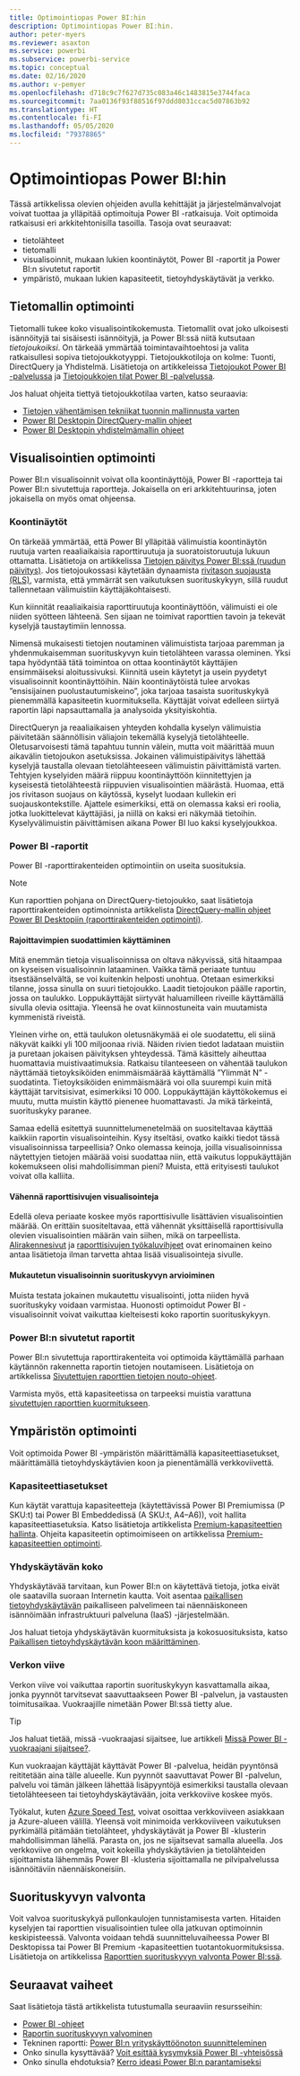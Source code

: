 ```yaml
---
title: Optimointiopas Power BI:hin
description: Optimointiopas Power BI:hin.
author: peter-myers
ms.reviewer: asaxton
ms.service: powerbi
ms.subservice: powerbi-service
ms.topic: conceptual
ms.date: 02/16/2020
ms.author: v-pemyer
ms.openlocfilehash: d718c9c7f627d735c083a46c1483815e3744faca
ms.sourcegitcommit: 7aa0136f93f88516f97ddd8031ccac5d07863b92
ms.translationtype: HT
ms.contentlocale: fi-FI
ms.lasthandoff: 05/05/2020
ms.locfileid: "79378865"
---
```

# <a name="optimization-guide-for-power-bi"></a>Optimointiopas Power BI:hin

Tässä artikkelissa olevien ohjeiden avulla kehittäjät ja järjestelmänvalvojat voivat tuottaa ja ylläpitää optimoituja Power BI -ratkaisuja. Voit optimoida ratkaisusi eri arkkitehtonisilla tasoilla. Tasoja ovat seuraavat:

- tietolähteet
- tietomalli
- visualisoinnit, mukaan lukien koontinäytöt, Power BI -raportit ja Power BI:n sivutetut raportit
- ympäristö, mukaan lukien kapasiteetit, tietoyhdyskäytävät ja verkko.

## <a name="optimizing-the-data-model"></a>Tietomallin optimointi

Tietomalli tukee koko visualisointikokemusta. Tietomallit ovat joko ulkoisesti isännöityjä tai sisäisesti isännöityjä, ja Power BI:ssä niitä kutsutaan _tietojoukoiksi_. On tärkeää ymmärtää toimintavaihtoehtosi ja valita ratkaisullesi sopiva tietojoukkotyyppi. Tietojoukkotiloja on kolme: Tuonti, DirectQuery ja Yhdistelmä. Lisätietoja on artikkeleissa [Tietojoukot Power BI -palvelussa](../service-datasets-understand.md) ja [Tietojoukkojen tilat Power BI -palvelussa](../service-dataset-modes-understand.md).

Jos haluat ohjeita tiettyä tietojoukkotilaa varten, katso seuraavia:

- [Tietojen vähentämisen tekniikat tuonnin mallinnusta varten](import-modeling-data-reduction.md)
- [Power BI Desktopin DirectQuery-mallin ohjeet](directquery-model-guidance.md)
- [Power BI Desktopin yhdistelmämallin ohjeet](composite-model-guidance.md)

## <a name="optimizing-visualizations"></a>Visualisointien optimointi

Power BI:n visualisoinnit voivat olla koontinäyttöjä, Power BI -raportteja tai Power BI:n sivutettuja raportteja. Jokaisella on eri arkkitehtuurinsa, joten jokaisella on myös omat ohjeensa. 

### <a name="dashboards"></a>Koontinäytöt

On tärkeää ymmärtää, että Power BI ylläpitää välimuistia koontinäytön ruutuja varten reaaliaikaisia raporttiruutuja ja suoratoistoruutuja lukuun ottamatta. Lisätietoja on artikkelissa [Tietojen päivitys Power BI:ssä (ruudun päivitys)](../refresh-data.md#tile-refresh). Jos tietojoukossasi käytetään dynaamista [rivitason suojausta (RLS)](../service-admin-rls.md), varmista, että ymmärrät sen vaikutuksen suorituskykyyn, sillä ruudut tallennetaan välimuistiin käyttäjäkohtaisesti.

Kun kiinnität reaaliaikaisia raporttiruutuja koontinäyttöön, välimuisti ei ole niiden syötteen lähteenä. Sen sijaan ne toimivat raporttien tavoin ja tekevät kyselyjä taustaytimiin lennossa.

Nimensä mukaisesti tietojen noutaminen välimuistista tarjoaa paremman ja yhdenmukaisemman suorituskyvyn kuin tietolähteen varassa oleminen. Yksi tapa hyödyntää tätä toimintoa on ottaa koontinäytöt käyttäjien ensimmäiseksi aloitussivuksi. Kiinnitä usein käytetyt ja usein pyydetyt visualisoinnit koontinäyttöihin. Näin koontinäytöistä tulee arvokas ”ensisijainen puolustautumiskeino”, joka tarjoaa tasaista suorituskykyä pienemmällä kapasiteetin kuormituksella. Käyttäjät voivat edelleen siirtyä raportin läpi napsauttamalla ja analysoida yksityiskohtia.

DirectQueryn ja reaaliaikaisen yhteyden kohdalla kyselyn välimuistia päivitetään säännöllisin väliajoin tekemällä kyselyjä tietolähteelle. Oletusarvoisesti tämä tapahtuu tunnin välein, mutta voit määrittää muun aikavälin tietojoukon asetuksissa. Jokainen välimuistipäivitys lähettää kyselyjä taustalla olevaan tietolähteeseen välimuistin päivittämistä varten. Tehtyjen kyselyiden määrä riippuu koontinäyttöön kiinnitettyjen ja kyseisestä tietolähteestä riippuvien visualisointien määrästä. Huomaa, että jos rivitason suojaus on käytössä, kyselyt luodaan kullekin eri suojauskontekstille. Ajattele esimerkiksi, että on olemassa kaksi eri roolia, jotka luokittelevat käyttäjiäsi, ja niillä on kaksi eri näkymää tietoihin. Kyselyvälimuistin päivittämisen aikana Power BI luo kaksi kyselyjoukkoa.

### <a name="power-bi-reports"></a>Power BI -raportit

Power BI -raporttirakenteiden optimointiin on useita suosituksia.

> [!NOTE]
> Kun raporttien pohjana on DirectQuery-tietojoukko, saat lisätietoja raporttirakenteiden optimoinnista artikkelista [DirectQuery-mallin ohjeet Power BI Desktopiin (raporttirakenteiden optimointi)](directquery-model-guidance.md#optimize-report-designs).

#### <a name="apply-the-most-restrictive-filters"></a>Rajoittavimpien suodattimien käyttäminen

Mitä enemmän tietoja visualisoinnissa on oltava näkyvissä, sitä hitaampaa on kyseisen visualisoinnin lataaminen. Vaikka tämä periaate tuntuu itsestäänselvältä, se voi kuitenkin helposti unohtua. Otetaan esimerkiksi tilanne, jossa sinulla on suuri tietojoukko. Laadit tietojoukon päälle raportin, jossa on taulukko. Loppukäyttäjät siirtyvät haluamilleen riveille käyttämällä sivulla olevia osittajia. Yleensä he ovat kiinnostuneita vain muutamista kymmenistä riveistä.

Yleinen virhe on, että taulukon oletusnäkymää ei ole suodatettu, eli siinä näkyvät kaikki yli 100 miljoonaa riviä. Näiden rivien tiedot ladataan muistiin ja puretaan jokaisen päivityksen yhteydessä. Tämä käsittely aiheuttaa huomattavia muistivaatimuksia. Ratkaisu tilanteeseen on vähentää taulukon näyttämää tietoyksiköiden enimmäismäärää käyttämällä ”Ylimmät N” -suodatinta. Tietoyksiköiden enimmäismäärä voi olla suurempi kuin mitä käyttäjät tarvitsisivat, esimerkiksi 10 000. Loppukäyttäjän käyttökokemus ei muutu, mutta muistin käyttö pienenee huomattavasti. Ja mikä tärkeintä, suorituskyky paranee.

Samaa edellä esitettyä suunnittelumenetelmää on suositeltavaa käyttää kaikkiin raportin visualisointeihin. Kysy itseltäsi, ovatko kaikki tiedot tässä visualisoinnissa tarpeellisia? Onko olemassa keinoja, joilla visualisoinnissa näytettyjen tietojen määrää voisi suodattaa niin, että vaikutus loppukäyttäjän kokemukseen olisi mahdollisimman pieni? Muista, että erityisesti taulukot voivat olla kalliita.

#### <a name="limit-visuals-on-report-pages"></a>Vähennä raporttisivujen visualisointeja

Edellä oleva periaate koskee myös raporttisivulle lisättävien visualisointien määrää. On erittäin suositeltavaa, että vähennät yksittäisellä raporttisivulla olevien visualisointien määrän vain siihen, mikä on tarpeellista. [Alirakennesivut](report-drillthrough.md) ja [raporttisivujen työkaluvihjeet](report-page-tooltips.md) ovat erinomainen keino antaa lisätietoja ilman tarvetta ahtaa lisää visualisointeja sivulle.

#### <a name="evaluate-custom-visual-performance"></a>Mukautetun visualisoinnin suorituskyvyn arvioiminen

Muista testata jokainen mukautettu visualisointi, jotta niiden hyvä suorituskyky voidaan varmistaa. Huonosti optimoidut Power BI -visualisoinnit voivat vaikuttaa kielteisesti koko raportin suorituskykyyn.

### <a name="power-bi-paginated-reports"></a>Power BI:n sivutetut raportit

Power BI:n sivutettuja raporttirakenteita voi optimoida käyttämällä parhaan käytännön rakennetta raportin tietojen noutamiseen. Lisätietoja on artikkelissa [Sivutettujen raporttien tietojen nouto-ohjeet](report-paginated-data-retrieval.md).

Varmista myös, että kapasiteetissa on tarpeeksi muistia varattuna [sivutettujen raporttien kuormitukseen](../service-admin-premium-workloads.md#paginated-reports).

## <a name="optimizing-the-environment"></a>Ympäristön optimointi

Voit optimoida Power BI -ympäristön määrittämällä kapasiteettiasetukset, määrittämällä tietoyhdyskäytävien koon ja pienentämällä verkkoviivettä.

### <a name="capacity-settings"></a>Kapasiteettiasetukset

Kun käytät varattuja kapasiteetteja (käytettävissä Power BI Premiumissa (P SKU:t) tai Power BI Embeddedissä (A SKU:t, A4–A6)), voit hallita kapasiteettiasetuksia. Katso lisätietoja artikkelista [Premium-kapasiteettien hallinta](../service-premium-capacity-manage.md). Ohjeita kapasiteetin optimoimiseen on artikkelissa [Premium-kapasiteettien optimointi](../service-premium-capacity-optimize.md).

### <a name="gateway-sizing"></a>Yhdyskäytävän koko

Yhdyskäytävää tarvitaan, kun Power BI:n on käytettävä tietoja, jotka eivät ole saatavilla suoraan Internetin kautta. Voit asentaa [paikallisen tietoyhdyskäytävän](../service-gateway-onprem.md) paikalliseen palvelimeen tai näennäiskoneen isännöimään infrastruktuuri palveluna (IaaS) -järjestelmään.

Jos haluat tietoja yhdyskäytävän kuormituksista ja kokosuosituksista, katso [Paikallisen tietoyhdyskäytävän koon määrittäminen](gateway-onprem-sizing.md).

### <a name="network-latency"></a>Verkon viive

Verkon viive voi vaikuttaa raportin suorituskykyyn kasvattamalla aikaa, jonka pyynnöt tarvitsevat saavuttaakseen Power BI -palvelun, ja vastausten toimitusaikaa. Vuokraajille nimetään Power BI:ssä tietty alue.

> [!TIP]
> Jos haluat tietää, missä -vuokraajasi sijaitsee, lue artikkeli [Missä Power BI -vuokraajani sijaitsee?](../service-admin-where-is-my-tenant-located.md).

Kun vuokraajan käyttäjät käyttävät Power BI -palvelua, heidän pyyntönsä reititetään aina tälle alueelle. Kun pyynnöt saavuttavat Power BI -palvelun, palvelu voi tämän jälkeen lähettää lisäpyyntöjä esimerkiksi taustalla olevaan tietolähteeseen tai tietoyhdyskäytävään, joita verkkoviive koskee myös.

Työkalut, kuten [Azure Speed Test](https://azurespeedtest.azurewebsites.net/), voivat osoittaa verkkoviiveen asiakkaan ja Azure-alueen välillä. Yleensä voit minimoida verkkoviiveen vaikutuksen pyrkimällä pitämään tietolähteet, yhdyskäytävät ja Power BI -klusterin mahdollisimman lähellä. Parasta on, jos ne sijaitsevat samalla alueella. Jos verkkoviive on ongelma, voit kokeilla yhdyskäytävien ja tietolähteiden sijoittamista lähemmäs Power BI -klusteria sijoittamalla ne pilvipalvelussa isännöitäviin näennäiskoneisiin.

## <a name="monitoring-performance"></a>Suorituskyvyn valvonta

Voit valvoa suorituskykyä pullonkaulojen tunnistamisesta varten. Hitaiden kyselyjen tai raporttien visualisointien tulee olla jatkuvan optimoinnin keskipisteessä. Valvonta voidaan tehdä suunnitteluvaiheessa Power BI Desktopissa tai Power BI Premium -kapasiteettien tuotantokuormituksissa. Lisätietoja on artikkelissa [Raporttien suorituskyvyn valvonta Power BI:ssä](monitor-report-performance.md).

## <a name="next-steps"></a>Seuraavat vaiheet

Saat lisätietoja tästä artikkelista tutustumalla seuraaviin resursseihin:

- [Power BI -ohjeet](index.yml)
- [Raportin suorituskyvyn valvominen](monitor-report-performance.md)
- Tekninen raportti: [Power BI:n yrityskäyttöönoton suunnitteleminen](https://go.microsoft.com/fwlink/?linkid=2057861)
- Onko sinulla kysyttävää? [Voit esittää kysymyksiä Power BI -yhteisössä](https://community.powerbi.com/)
- Onko sinulla ehdotuksia? [Kerro ideasi Power BI:n parantamiseksi](https://ideas.powerbi.com/)
